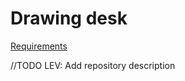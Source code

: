 # Drawing desk

[Requirements](https://drive.google.com/open?id=1Qpp-W35FGDZigJ-u0XAAeMOzso3H6DarmBQP-jiyg6A)

//TODO LEV: Add repository description
